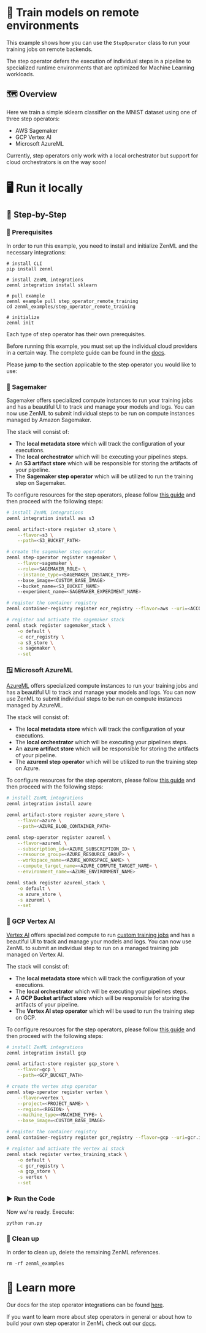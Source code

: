 # 🧮 Train models on remote environments

This example shows how you can use the `StepOperator` class to run your training
jobs on remote backends.

The step operator defers the execution of individual steps in a pipeline to
specialized runtime environments that are optimized for Machine Learning
workloads.

## 🗺 Overview

Here we train a simple sklearn classifier on the MNIST dataset using one of
three step operators:

- AWS Sagemaker
- GCP Vertex AI
- Microsoft AzureML

Currently, step operators only work with a local orchestrator but support for
cloud orchestrators is on the way soon!

# 🖥 Run it locally

## 👣 Step-by-Step

### 📄 Prerequisites

In order to run this example, you need to install and initialize ZenML and the
necessary integrations:

```shell
# install CLI
pip install zenml

# install ZenML integrations
zenml integration install sklearn

# pull example
zenml example pull step_operator_remote_training
cd zenml_examples/step_operator_remote_training

# initialize
zenml init
```

Each type of step operator has their own prerequisites.

Before running this example, you must set up the individual cloud providers in a
certain way. The complete guide can be found in
the [docs](https://docs.zenml.io/component-gallery/step-operators/step-operators).

Please jump to the section applicable to
the step operator you would like to use:

### 🌿 Sagemaker

Sagemaker offers specialized compute instances to run your training jobs and has
a beautiful UI to track and manage your models and logs. You can now use ZenML
to submit individual steps to be run on compute instances managed by Amazon
Sagemaker.

The stack will consist of:

* The **local metadata store** which will track the configuration of your
  executions.
* The **local orchestrator** which will be executing your pipelines steps.
* An **S3 artifact store** which will be responsible for storing the
  artifacts of your pipeline.
* The **Sagemaker step operator** which will be utilized to run the training
  step on Sagemaker.

To configure resources for the step operators, please
follow [this guide](https://docs.zenml.io/component-gallery/step-operators/amazon-sagemaker)
and then proceed with the following steps:

```bash
# install ZenML integrations
zenml integration install aws s3

zenml artifact-store register s3_store \
    --flavor=s3 \
    --path=<S3_BUCKET_PATH>

# create the sagemaker step operator
zenml step-operator register sagemaker \
    --flavor=sagemaker \
    --role=<SAGEMAKER_ROLE> \
    --instance_type=<SAGEMAKER_INSTANCE_TYPE>
    --base_image=<CUSTOM_BASE_IMAGE>
    --bucket_name=<S3_BUCKET_NAME>
    --experiment_name=<SAGEMAKER_EXPERIMENT_NAME>

# register the container registry
zenml container-registry register ecr_registry --flavor=aws --uri=<ACCOUNT_ID>.dkr.ecr.us-east-1.amazonaws.com

# register and activate the sagemaker stack
zenml stack register sagemaker_stack \
    -o default \
    -c ecr_registry \
    -a s3_store \
    -s sagemaker \
    --set
```

### 🪟 Microsoft AzureML

[AzureML](https://azure.microsoft.com/en-us/services/machine-learning/)
offers specialized compute instances to run your training jobs and
has a beautiful UI to track and manage your models and logs. You can now use
ZenML to submit individual steps to be run on compute instances managed by
AzureML.

The stack will consist of:

* The **local metadata store** which will track the configuration of your
  executions.
* The **local orchestrator** which will be executing your pipelines steps.
* An **azure artifact store** which will be responsible for storing the
  artifacts of your pipeline.
* The **azureml step operator** which will be utilized to run the training step
  on Azure.

To configure resources for the step operators, please
follow [this guide](https://docs.zenml.io/component-gallery/step-operators/azureml)
and then proceed with the following steps:

```bash
# install ZenML integrations
zenml integration install azure

zenml artifact-store register azure_store \
    --flavor=azure \
    --path=<AZURE_BLOB_CONTAINER_PATH>

zenml step-operator register azureml \
    --flavor=azureml \
    --subscription_id=<AZURE_SUBSCRIPTION_ID> \
    --resource_group=<AZURE_RESOURCE_GROUP> \
    --workspace_name=<AZURE_WORKSPACE_NAME> \
    --compute_target_name=<AZURE_COMPUTE_TARGET_NAME> \
    --environment_name=<AZURE_ENVIRONMENT_NAME>

zenml stack register azureml_stack \
    -o default \
    -a azure_store \
    -s azureml \
    --set
```

### 📐 GCP Vertex AI

[Vertex AI](https://cloud.google.com/vertex-ai) offers specialized compute to
run
[custom training jobs](https://cloud.google.com/vertex-ai/docs/training/custom-training)
and has a beautiful UI to track and manage your models and logs. You can now use
ZenML to submit an individual step to
run on a managed training job managed on Vertex AI.

The stack will consist of:

* The **local metadata store** which will track the configuration of your
  executions.
* The **local orchestrator** which will be executing your pipelines steps.
* A **GCP Bucket artifact store** which will be responsible for storing the
  artifacts of your pipeline.
* The **Vertex AI step operator** which will be used to run the training
  step
  on GCP.

To configure resources for the step operators, please
follow [this guide](https://docs.zenml.io/component-gallery/step-operators/gcloud-vertexai)
and then proceed with the following steps:

```bash
# install ZenML integrations
zenml integration install gcp

zenml artifact-store register gcp_store \
    --flavor=gcp \
    --path=<GCP_BUCKET_PATH>

# create the vertex step operator
zenml step-operator register vertex \
    --flavor=vertex \
    --project=<PROJECT_NAME> \
    --region=<REGION> \
    --machine_type=<MACHINE_TYPE> \
    --base_image=<CUSTOM_BASE_IMAGE>

# register the container registry
zenml container-registry register gcr_registry --flavor=gcp --uri=gcr.io/<PROJECT-ID>

# register and activate the vertex ai stack
zenml stack register vertex_training_stack \
    -o default \
    -c gcr_registry \
    -a gcp_store \
    -s vertex \
    --set
```

### ▶️ Run the Code

Now we're ready. Execute:

```shell
python run.py
```

### 🧽 Clean up

In order to clean up, delete the remaining ZenML references.

```shell
rm -rf zenml_examples
```

# 📜 Learn more

Our docs for the step operator integrations can be
found [here](https://docs.zenml.io/component-gallery/step-operators/step-operators).

If you want to learn more about step operators in general or about how to build
your own step operator in ZenML
check out our [docs](https://docs.zenml.io/component-gallery/step-operators/custom).
